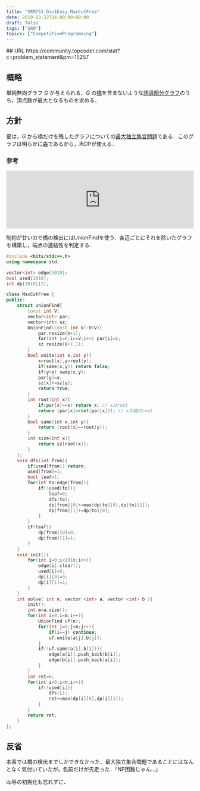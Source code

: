 ```yaml
---
title: "SRM753 Div1Easy MaxCutFree"
date: 2019-03-22T14:00:00+09:00
draft: false
tags: ["SRM"]
topics: ["CompetitiveProgramming"]
---
```

<p><!--more--></p>
## URL
https://community.topcoder.com/stat?c=problem_statement&pm=15257

## 概略
単純無向グラフ $G$ が与えられる．$G$ の[橋][bridge]を含まないような[誘導部分グラフ][induced subgraph]のうち，頂点数が最大となるものを求める．

## 方針
要は，$G$ から橋だけを残したグラフについての[最大独立集合問題][independent set]である．このグラフは明らかに[森][forest]であるから，木DPが使える．

### 参考
<iframe class="hatenablogcard" style="width:100%;height:155px;max-width:680px;" title="木の上での最大重み独立集合問題" src="https://hatenablog-parts.com/embed?url=http://tatanaideyo.hatenablog.com/entry/2015/04/26/182621" width="300" height="150" frameborder="0" scrolling="no"></iframe>

制約が甘いので橋の検出にはUnionFindを使う．各辺ごとにそれを除いたグラフを構築し，端点の連結性を判定する．

```cpp
#include <bits/stdc++.h>
using namespace std;

vector<int> edge[1010];
bool used[1010];
int dp[1010][2];

class MaxCutFree {
public:
    struct UnionFind{
        const int V;
        vector<int> par;
        vector<int> sz;
        UnionFind(const int V):V(V){
            par.resize(V+1);
            for(int i=0;i<=V;i++) par[i]=i;
            sz.resize(V+1,1);
        }
        bool unite(int x,int y){
            x=root(x),y=root(y);
            if(same(x,y)) return false;
            if(y<x) swap(x,y);
            par[y]=x;
            sz[x]+=sz[y];
            return true;
        }
        int root(int x){
        	if(par[x]==x) return x; // xはroot
        	return (par[x]=root(par[x])); // xの親のroot
        }
        bool same(int x,int y){
        	return (root(x)==root(y));
        }
        int size(int x){
            return sz[root(x)];
        }
    };
    void dfs(int from){
        if(used[from]) return;
        used[from]=1;
        bool leaf=1;
        for(int to:edge[from]){
            if(!used[to]){
                leaf=0;
                dfs(to);
                dp[from][0]+=max(dp[to][0],dp[to][1]);
                dp[from][1]+=dp[to][0];
            }
        }
        if(leaf){
            dp[from][0]=0;
            dp[from][1]=1;
        }
    }
    void init(){
        for(int i=0;i<1010;i++){
            edge[i].clear();
            used[i]=0;
            dp[i][0]=0;
            dp[i][1]=1;
        }
    }
    int solve( int n, vector <int> a, vector <int> b ){
        init();
        int m=a.size();
        for(int i=0;i<m;i++){
            UnionFind uf(n);
            for(int j=0;j<m;j++){
                if(i==j) continue;
                uf.unite(a[j],b[j]);
            }
            if(!uf.same(a[i],b[i])){
                edge[a[i]].push_back(b[i]);
                edge[b[i]].push_back(a[i]);
            }
        }
        int ret=0;
        for(int i=0;i<n;i++){
            if(!used[i]){
                dfs(i);
                ret+=max(dp[i][0],dp[i][1]);
            }
        }
        return ret;
    }
};
```

## 反省
本番では橋の検出までしかできなかった．最大独立集合問題であることにはなんとなく気付いていたが，名前だけが先走った．「NP困難じゃん…」

`dp`等の初期化も忘れずに．

[bridge]: https://ja.wikipedia.org/wiki/%E9%80%A3%E7%B5%90%E3%82%B0%E3%83%A9%E3%83%95#%E8%BE%BA%E9%80%A3%E7%B5%90%E5%BA%A6
[induced subgraph]: https://ja.wikipedia.org/wiki/%E3%82%B0%E3%83%A9%E3%83%95%E7%90%86%E8%AB%96#%E9%83%A8%E5%88%86%E3%82%B0%E3%83%A9%E3%83%95%E3%81%A8%E6%8B%A1%E5%A4%A7%E3%82%B0%E3%83%A9%E3%83%95
[independent set]: https://ja.wikipedia.org/wiki/%E6%9C%80%E5%A4%A7%E7%8B%AC%E7%AB%8B%E9%9B%86%E5%90%88%E5%95%8F%E9%A1%8C
[forest]: https://ja.wikipedia.org/wiki/%E6%9C%A8_(%E6%95%B0%E5%AD%A6)
